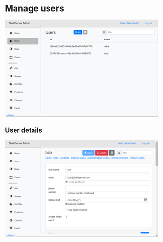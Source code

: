 # Manage users

![users](assets/users.png)

## User details

![user-details](assets/user-details.png)